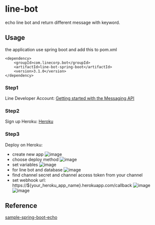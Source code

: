 # line-bot
echo line bot and return different message with keyword.

## Usage
the application use spring boot and add this to pom.xml

    <dependency>
        <groupId>com.linecorp.bot</groupId>
        <artifactId>line-bot-spring-boot</artifactId>
        <version>3.1.0</version>
    </dependency>

### Step1
Line Developer Account:
[Getting started with the Messaging API](https://developers.line.biz/en/docs/messaging-api/getting-started/, "Getting started with the Messaging API")
### Step2
Sign up Heroku:
[Heroku](https://www.heroku.com/, "Cloud Application Platform | Heroku")
### Step3
Deploy on Heroku:
* create new app
![image](https://raw.githubusercontent.com/redeyefrog/pics/master/linebot_1.gif)
* choose deploy method
![image](https://raw.githubusercontent.com/redeyefrog/pics/master/linebot_2.gif)
* set variables
![image](https://raw.githubusercontent.com/redeyefrog/pics/master/linebot_3.gif)
* for line bot and database
![image](https://raw.githubusercontent.com/redeyefrog/pics/master/linebot_4.gif)
* find channel secret and channel access token from your channel
* set webhook url:<br>https://${your_heroku_app_name}.herokuapp.com/callback
![image](https://raw.githubusercontent.com/redeyefrog/pics/master/linebot_5.gif)
![image](https://raw.githubusercontent.com/redeyefrog/pics/master/linebot_6.gif)

## Reference
[sample-spring-boot-echo](https://github.com/line/line-bot-sdk-java/tree/master/sample-spring-boot-echo, "sample-spring-boot-echo")
